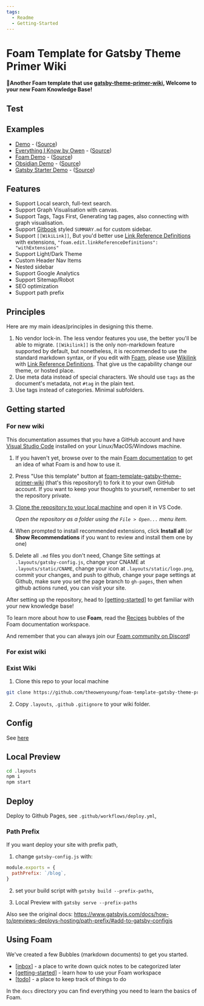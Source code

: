 ```yaml
---
tags:
  - Readme
  - Getting-Started
---
```


# Foam Template for Gatsby Theme Primer Wiki

**👋Another Foam template that use [gatsby-theme-primer-wiki](https://github.com/theowenyoung/gatsby-theme-primer-wiki), Welcome to your new Foam Knowledge Base!**

## Test


## Examples

- [Demo](https://demo-wiki.owenyoung.com) - ([Source](https://github.com/theowenyoung/gatsby-theme-primer-wiki/tree/main/example))
- [Everything I Know by Owen](https://wiki.owenyoung.com/) - ([Source](https://github.com/theowenyoung/wiki))
- [Foam Demo](https://demo-foam.owenyoung.com/) - ([Source](https://github.com/theowenyoung/foam-template-gatsby-theme-primer-wiki))
- [Obsidian Demo](https://demo-obsidian.owenyoung.com/) - ([Source](https://github.com/theowenyoung/obsidian-template-gatsby-theme-primer-wiki))
- [Gatsby Starter Demo](https://demo-gatsby-starter-primer-wiki.owenyoung.com/) - ([Source](https://github.com/theowenyoung/gatsby-starter-primer-wiki))

## Features

- Support Local search, full-text search.
- Support Graph Visualisation with canvas.
- Support Tags, Tags First, Generating tag pages, also connecting with graph visualisation.
- Support [Gitbook](https://docs.gitbook.com/integrations/github/content-configuration#summary) styled `SUMMARY.md` for custom sidebar.
- Support `[[WikiLink]]`, But you'd better use [Link Reference Definitions](https://foambubble.github.io/foam/features/link-reference-definitions) with extensions, `"foam.edit.linkReferenceDefinitions": "withExtensions"`
- Support Light/Dark Theme
- Custom Header Nav Items
- Nested sidebar
- Support Google Analytics
- Support Sitemap/Robot
- SEO optimization
- Support path prefix

## Principles

Here are my main ideas/principles in designing this theme.

1. No vendor lock-in. The less vendor features you use, the better you'll be able to migrate. `[[Wikilink]]` is the only non-markdown feature supported by default, but nonetheless, it is recommended to use the standard markdown syntax, or if you edit with [Foam](https://github.com/foambubble/foam), please use [Wikilink](https://foambubble.github.io/foam/wikilinks) with [Link Reference Definitions](https://foambubble.github.io/foam/features/link-reference-definitions). That give us the capability change our theme, or hosted place.
2. Use meta data instead of special characters. We should use `tags` as the document's metadata, not `#tag` in the plain text.
3. Use tags instead of categories. Minimal subfolders.

## Getting started

### For new wiki

This documentation assumes that you have a GitHub account and have [Visual Studio Code](https://code.visualstudio.com/) installed on your Linux/MacOS/Windows machine.

1. If you haven't yet, browse over to the main [Foam documentation](https://foambubble.github.io/foam) to get an idea of what Foam is and how to use it.
2. Press "Use this template" button at [foam-template-gatsby-theme-primer-wiki](https://github.com/theowenyoung/foam-template-gatsby-theme-primer-wiki/generate) (that's this repository!) to fork it to your own GitHub account. If you want to keep your thoughts to yourself, remember to set the repository private.
3. [Clone the repository to your local machine](https://help.github.com/en/github/creating-cloning-and-archiving-repositories/cloning-a-repository) and open it in VS Code.

   _Open the repository as a folder using the `File > Open...` menu item._

4. When prompted to install recommended extensions, click **Install all** (or **Show Recommendations** if you want to review and install them one by one)
5. Delete all `.md` files you don't need, Change Site settings at `.layouts/gatsby-config.js`, change your CNAME at `.layouts/static/CNAME`, change your icon at `.layouts/static/logo.png`, commit your changes, and push to github, change your page settings at Github, make sure you set the page branch to `gh-pages`, then when github actions runed, you can visit your site.

After setting up the repository, head to [[getting-started]] to get familiar with your new knowledge base!

To learn more about how to use **Foam**, read the [Recipes](https://foambubble.github.io/foam/recipes/recipes) bubbles of the Foam documentation workspace.

And remember that you can always join our [Foam community on Discord](https://foambubble.github.io/join-discord/g)!

### For exist wiki

### Exist Wiki

1. Clone this repo to your local machine

```bash
git clone https://github.com/theowenyoung/foam-template-gatsby-theme-primer-wiki.git
```

2. Copy `.layouts`, `.github` `.gitignore` to your wiki folder.

## Config

See [here](https://github.com/theowenyoung/gatsby-theme-primer-wiki#usage)

## Local Preview

```bash
cd .layouts
npm i
npm start
```


## Deploy

Deploy to Github Pages, see `.github/workflows/deploy.yml`,

### Path Prefix

If you want deploy your site with prefix path, 

1. change `gatsby-config.js` with:

```javascript
module.exports = {
  pathPrefix: `/blog`,
}
```

2. set your build script with `gatsby build --prefix-paths`,


3. Local Preview with `gatsby serve --prefix-paths`


Also see the original docs: <https://www.gatsbyjs.com/docs/how-to/previews-deploys-hosting/path-prefix/#add-to-gatsby-configjs>

## Using Foam

We've created a few Bubbles (markdown documents) to get you started.

- [[inbox]] - a place to write down quick notes to be categorized later
- [[getting-started]] - learn how to use your Foam workspace
- [[todo]] - a place to keep track of things to do

In the `docs` directory you can find everything you need to learn the basics of Foam.

[//begin]: # "Autogenerated link references for markdown compatibility"
[getting-started]: getting-started.md "Getting Started"
[inbox]: inbox.md "Inbox"
[getting-started]: getting-started.md "Getting Started"
[todo]: todo.md "Todo"
[//end]: # "Autogenerated link references"
